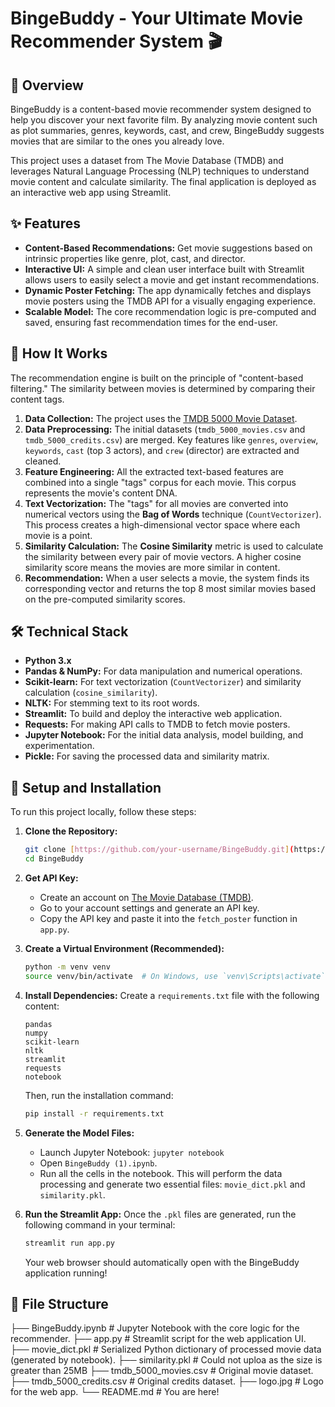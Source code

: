# BingeBuddy - Your Ultimate Movie Recommender System 🎬

## 🌟 Overview

BingeBuddy is a content-based movie recommender system designed to help you discover your next favorite film. By analyzing movie content such as plot summaries, genres, keywords, cast, and crew, BingeBuddy suggests movies that are similar to the ones you already love.

This project uses a dataset from The Movie Database (TMDB) and leverages Natural Language Processing (NLP) techniques to understand movie content and calculate similarity. The final application is deployed as an interactive web app using Streamlit.

## ✨ Features

* **Content-Based Recommendations:** Get movie suggestions based on intrinsic properties like genre, plot, cast, and director.
* **Interactive UI:** A simple and clean user interface built with Streamlit allows users to easily select a movie and get instant recommendations.
* **Dynamic Poster Fetching:** The app dynamically fetches and displays movie posters using the TMDB API for a visually engaging experience.
* **Scalable Model:** The core recommendation logic is pre-computed and saved, ensuring fast recommendation times for the end-user.

## 🤖 How It Works

The recommendation engine is built on the principle of "content-based filtering." The similarity between movies is determined by comparing their content tags.

1.  **Data Collection:** The project uses the [TMDB 5000 Movie Dataset](https://www.kaggle.com/datasets/tmdb/tmdb-movie-metadata).
2.  **Data Preprocessing:** The initial datasets (`tmdb_5000_movies.csv` and `tmdb_5000_credits.csv`) are merged. Key features like `genres`, `overview`, `keywords`, `cast` (top 3 actors), and `crew` (director) are extracted and cleaned.
3.  **Feature Engineering:** All the extracted text-based features are combined into a single "tags" corpus for each movie. This corpus represents the movie's content DNA.
4.  **Text Vectorization:** The "tags" for all movies are converted into numerical vectors using the **Bag of Words** technique (`CountVectorizer`). This process creates a high-dimensional vector space where each movie is a point.
5.  **Similarity Calculation:** The **Cosine Similarity** metric is used to calculate the similarity between every pair of movie vectors. A higher cosine similarity score means the movies are more similar in content.
6.  **Recommendation:** When a user selects a movie, the system finds its corresponding vector and returns the top 8 most similar movies based on the pre-computed similarity scores.

## 🛠️ Technical Stack

* **Python 3.x**
* **Pandas & NumPy:** For data manipulation and numerical operations.
* **Scikit-learn:** For text vectorization (`CountVectorizer`) and similarity calculation (`cosine_similarity`).
* **NLTK:** For stemming text to its root words.
* **Streamlit:** To build and deploy the interactive web application.
* **Requests:** For making API calls to TMDB to fetch movie posters.
* **Jupyter Notebook:** For the initial data analysis, model building, and experimentation.
* **Pickle:** For saving the processed data and similarity matrix.

## 🚀 Setup and Installation

To run this project locally, follow these steps:

1.  **Clone the Repository:**
    ```bash
    git clone [https://github.com/your-username/BingeBuddy.git](https://github.com/your-username/BingeBuddy.git)
    cd BingeBuddy
    ```

2.  **Get API Key:**
    * Create an account on [The Movie Database (TMDB)](https://www.themoviedb.org/).
    * Go to your account settings and generate an API key.
    * Copy the API key and paste it into the `fetch_poster` function in `app.py`.

3.  **Create a Virtual Environment (Recommended):**
    ```bash
    python -m venv venv
    source venv/bin/activate  # On Windows, use `venv\Scripts\activate`
    ```

4.  **Install Dependencies:**
    Create a `requirements.txt` file with the following content:
    ```
    pandas
    numpy
    scikit-learn
    nltk
    streamlit
    requests
    notebook
    ```
    Then, run the installation command:
    ```bash
    pip install -r requirements.txt
    ```

5.  **Generate the Model Files:**
    * Launch Jupyter Notebook: `jupyter notebook`
    * Open `BingeBuddy (1).ipynb`.
    * Run all the cells in the notebook. This will perform the data processing and generate two essential files: `movie_dict.pkl` and `similarity.pkl`.

6.  **Run the Streamlit App:**
    Once the `.pkl` files are generated, run the following command in your terminal:
    ```bash
    streamlit run app.py
    ```
    Your web browser should automatically open with the BingeBuddy application running!

## 📂 File Structure
├── BingeBuddy.ipynb        # Jupyter Notebook with the core logic for the recommender.
├── app.py                  # Streamlit script for the web application UI.
├── movie_dict.pkl          # Serialized Python dictionary of processed movie data (generated by notebook).
├── similarity.pkl          # Could not uploa as the size is greater than 25MB
├── tmdb_5000_movies.csv    # Original movie dataset.
├── tmdb_5000_credits.csv   # Original credits dataset.
├── logo.jpg                # Logo for the web app.
└── README.md               # You are here!








